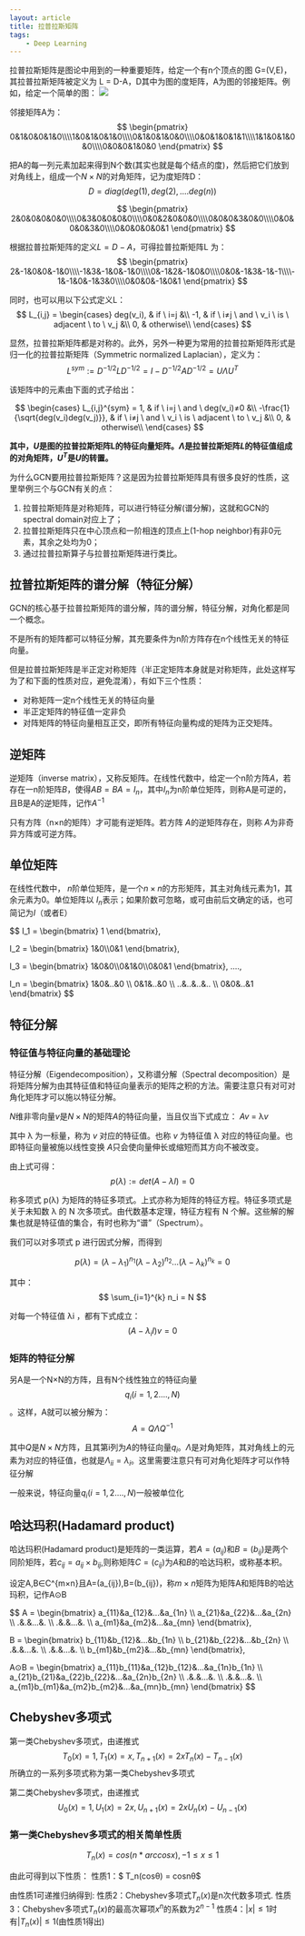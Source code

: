 ```yaml
---
layout: article
title: 拉普拉斯矩阵
tags:
    - Deep Learning
---
```



拉普拉斯矩阵是图论中用到的一种重要矩阵，给定一个有n个顶点的图 G=(V,E)，其拉普拉斯矩阵被定义为 L = D-A，D其中为图的度矩阵，A为图的邻接矩阵。例如，给定一个简单的图：
![](https://img-blog.csdn.net/20181022120826532?watermark/2/text/aHR0cHM6Ly9ibG9nLmNzZG4ubmV0L3FxXzMwMTU5MDE1/font/5a6L5L2T/fontsize/400/fill/I0JBQkFCMA==/dissolve/70)
<!--more-->

邻接矩阵A为：
$$
\begin{pmatrix}
0&1&0&0&1&0\\\\1&0&1&0&1&0\\\\0&1&0&1&0&0\\\\0&0&1&0&1&1\\\\1&1&0&1&0&0\\\\0&0&0&1&0&0
\end{pmatrix}
$$


把A的每一列元素加起来得到N个数(其实也就是每个结点的度)，然后把它们放到对角线上，组成一个$N×N$的对角矩阵，记为度矩阵D：
$$
D = diag(deg(1),deg(2),....deg(n))
$$

$$
\begin{pmatrix}
2&0&0&0&0&0\\\\0&3&0&0&0&0\\\\0&0&2&0&0&0\\\\0&0&0&3&0&0\\\\0&0&0&0&3&0\\\\0&0&0&0&0&1
\end{pmatrix}
$$

根据拉普拉斯矩阵的定义$L = D-A$，可得拉普拉斯矩阵L 为：
$$
\begin{pmatrix}
2&-1&0&0&-1&0\\\\-1&3&-1&0&-1&0\\\\0&-1&2&-1&0&0\\\\0&0&-1&3&-1&-1\\\\-1&-1&0&-1&3&0\\\\0&0&0&-1&0&1
\end{pmatrix}
$$


同时，也可以用以下公式定义L：
$$
L_{i,j} = 
\begin{cases}
deg(v_i), & if \ i=j &\\
-1, & if \ i≠j \ and \ v_i \ is \ adjacent \ to \ v_j &\\
0, & otherwise\\
\end{cases}
$$


显然，拉普拉斯矩阵都是对称的。此外，另外一种更为常用的拉普拉斯矩阵形式是归一化的拉普拉斯矩阵（Symmetric normalized Laplacian），定义为：
$$
L^{sym} := D^{-1/2}LD^{-1/2} = I - D^{-1/2}AD^{-1/2} = UΛU^{T}
$$

该矩阵中的元素由下面的式子给出：


$$
\begin{cases}
L_{i,j}^{sym} = 
             1, & if \ i=j \ and \ deg(v_i)≠0 &\\
             -\frac{1}{\sqrt{deg(v_i)deg(v_j)}}, & if \ i≠j \ and \ v_i \ is \ adjacent \ to \ v_j &\\ 
             0, & otherwise\\
\end{cases}
$$



**其中，$U$是图的拉普拉斯矩阵L的特征向量矩阵。$Λ$是拉普拉斯矩阵$L$的特征值组成的对角矩阵，$U^{T}$是$U$的转置。**





为什么GCN要用拉普拉斯矩阵？这是因为拉普拉斯矩阵具有很多良好的性质，这里举例三个与GCN有关的点：

1. 拉普拉斯矩阵是对称矩阵，可以进行特征分解(谱分解)，这就和GCN的spectral domain对应上了；
2. 拉普拉斯矩阵只在中心顶点和一阶相连的顶点上(1-hop neighbor)有非0元素，其余之处均为0；
3. 通过拉普拉斯算子与拉普拉斯矩阵进行类比。


## 拉普拉斯矩阵的谱分解（特征分解）

GCN的核心基于拉普拉斯矩阵的谱分解，阵的谱分解，特征分解，对角化都是同一个概念。

不是所有的矩阵都可以特征分解，其充要条件为n阶方阵存在n个线性无关的特征向量。

但是拉普拉斯矩阵是半正定对称矩阵（半正定矩阵本身就是对称矩阵，此处这样写为了和下面的性质对应，避免混淆），有如下三个性质：

- 对称矩阵一定n个线性无关的特征向量
- 半正定矩阵的特征值一定非负
- 对阵矩阵的特征向量相互正交，即所有特征向量构成的矩阵为正交矩阵。



## 逆矩阵

逆矩阵（inverse matrix），又称反矩阵。在线性代数中，给定一个n阶方阵$A$，若存在一n阶矩阵$B$，使得$AB=BA=I_n$，其中$I_n$为n阶单位矩阵，则称A是可逆的，且B是A的逆矩阵，记作$A^{-1}$

只有方阵（n×n的矩阵）才可能有逆矩阵。若方阵 $A$的逆矩阵存在，则称 $A$为非奇异方阵或可逆方阵。


## 单位矩阵

在线性代数中， $n$阶单位矩阵，是一个$n×n$的方形矩阵，其主对角线元素为1，其余元素为0。单位矩阵以 $I_n$表示；如果阶数可忽略，或可由前后文确定的话，也可简记为$I$（或者E）


$$
I_1 = 
\begin{bmatrix}
1
\end{bmatrix},

I_2 = 
\begin{bmatrix}
1&0\\\\0&1
\end{bmatrix},

I_3 = 
\begin{bmatrix}
1&0&0\\\\0&1&0\\\\0&0&1
\end{bmatrix}, ....,


I_n = 
\begin{bmatrix}
1&0&..&0 \\\\ 0&1&..&0 \\\\ ..&..&..&.. \\\\ 0&0&..&1
\end{bmatrix}
$$





## 特征分解

### 特征值与特征向量的基础理论
特征分解（Eigendecomposition），又称谱分解（Spectral decomposition）是将矩阵分解为由其特征值和特征向量表示的矩阵之积的方法。需要注意只有对可对角化矩阵才可以施以特征分解。

$N$维非零向量$v$是$N×N$的矩阵$A$的特征向量，当且仅当下式成立：
$Av$ = λ$v$

其中 λ 为一标量，称为 $v$ 对应的特征值。也称 $v$ 为特征值 λ 对应的特征向量。也即特征向量被施以线性变换 $A$只会使向量伸长或缩短而其方向不被改变。

由上式可得：
$$p(λ) := det(A-λI) = 0$$

称多项式 p(λ) 为矩阵的特征多项式。上式亦称为矩阵的特征方程。特征多项式是关于未知数 λ 的 N 次多项式。由代数基本定理，特征方程有 N 个解。这些解的解集也就是特征值的集合，有时也称为“谱”（Spectrum）。

我们可以对多项式 p 进行因式分解，而得到

$$p(λ) = (λ-λ_1)^{n_1}(λ-λ_2)^{n_2}...(λ-λ_k)^{n_k}=0$$

其中：
$$
\sum_{i=1}^{k} n_i = N
$$

对每一个特征值 λi ，都有下式成立：
$$
(A-λ_{i}I)v=0
$$

### 矩阵的特征分解
另A是一个N×N的方阵，且有N个线性独立的特征向量$$q_i(i=1,2....,N)$$。这样，A就可以被分解为：
$$A = QΛQ^{-1}$$

其中$Q$是$N×N$方阵，且其第i列为$A$的特征向量$q_i$。$Λ$是对角矩阵，其对角线上的元素为对应的特征值，也就是$Λ_{ii}=λ_i$。这里需要注意只有可对角化矩阵才可以作特征分解

一般来说，特征向量$q_i(i=1,2....,N$)一般被单位化



## 哈达玛积(Hadamard product)

哈达玛积(Hadamard product)是矩阵的一类运算，若$A=(a_{ij})$和$B=(b_{ij})$是两个同阶矩阵，若$c_{ij}=a_{ij}×b_{ij}$,则称矩阵$C=(c_{ij})$为$A$和$B$的哈达玛积，或称基本积。

设定A,B∈C^{m×n}且A=(a_{ij}),B=(b_{ij})，称$m×n$矩阵为矩阵A和矩阵B的哈达玛积，记作A⊙B

$$
A = 
\begin{bmatrix}
a_{11}&a_{12}&...&a_{1n} \\\\ a_{21}&a_{22}&...&a_{2n} \\\\
.&.&...&. \\\\
.&.&...&. \\\\
a_{m1}&a_{m2}&...&a_{mn} 
\end{bmatrix}, 

B = 
\begin{bmatrix}
b_{11}&b_{12}&...&b_{1n} \\\\ b_{21}&b_{22}&...&b_{2n} \\\\
.&.&...&. \\\\
.&.&...&. \\\\
b_{m1}&b_{m2}&...&b_{mn} 
\end{bmatrix},

A⊙B = 
\begin{bmatrix}
a_{11}b_{11}&a_{12}b_{12}&...&a_{1n}b_{1n} \\\\
a_{21}b_{21}&a_{22}b_{22}&...&a_{2n}b_{2n} \\\\
.&.&...&. \\\\
.&.&...&. \\\\
a_{m1}b_{m1}&a_{m2}b_{m2}&...&a_{mn}b_{mn} 
\end{bmatrix}
$$


## Chebyshev多项式

第一类Chebyshev多项式，由递推式
$$ T_0(x)=1,T_1(x)=x,T_{n+1}(x)=2xT_n(x)-T_{n-1}(x) $$
所确立的一系列多项式称为第一类Chebyshev多项式

第二类Chebyshev多项式，由递推式
$$ U_0(x) = 1, U_1(x) = 2x,U_{n+1}(x) = 2xU_n(x)-U_{n-1}(x) $$

### 第一类Chebyshev多项式的相关简单性质
$$ T_n(x)= cos(n*arccosx), -1 ≤ x ≤ 1$$

由此可得到以下性质：
性质1：$ T_n(cosθ) = cosnθ$

由性质1可递推归纳得到:
性质2：Chebyshev多项式$T_n(x)$是n次代数多项式.
性质3：Chebyshev多项式$T_n(x)$的最高次幂项$x^n$的系数为$2^{n-1}$
性质4：$|x|≤1$时有$|T_n(x)|≤1$(由性质1得出)